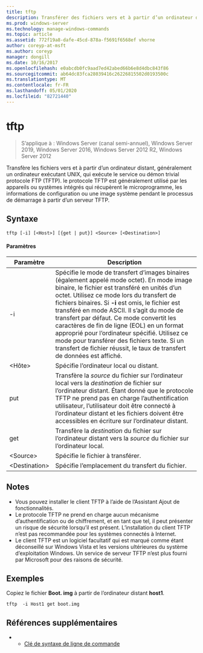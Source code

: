 ```yaml
---
title: tftp
description: Transférer des fichiers vers et à partir d’un ordinateur distant.
ms.prod: windows-server
ms.technology: manage-windows-commands
ms.topic: article
ms.assetid: 772f19a8-dafe-45cd-878a-f5691f6568ef vhorne
author: coreyp-at-msft
ms.author: coreyp
manager: dongill
ms.date: 10/16/2017
ms.openlocfilehash: e0abcdb0fc9aad7ed42abed66b6e8d4dbc843f86
ms.sourcegitcommit: ab64dc83fca28039416c26226815502d0193500c
ms.translationtype: MT
ms.contentlocale: fr-FR
ms.lasthandoff: 05/01/2020
ms.locfileid: "82721440"
---
```

# <a name="tftp"></a>tftp

> S’applique à : Windows Server (canal semi-annuel), Windows Server 2019, Windows Server 2016, Windows Server 2012 R2, Windows Server 2012

Transfère les fichiers vers et à partir d’un ordinateur distant, généralement un ordinateur exécutant UNIX, qui exécute le service ou démon trivial protocole FTP (TFTP). le protocole TFTP est généralement utilisé par les appareils ou systèmes intégrés qui récupèrent le microprogramme, les informations de configuration ou une image système pendant le processus de démarrage à partir d’un serveur TFTP.   

## <a name="syntax"></a>Syntaxe  
```  
tftp [-i] [<Host>] [{get | put}] <Source> [<Destination>]  
```  

#### <a name="parameters"></a>Paramètres  
|Paramètre|Description|  
|-------|--------|  
|-i|Spécifie le mode de transfert d’images binaires (également appelé mode octet). En mode image binaire, le fichier est transféré en unités d’un octet. Utilisez ce mode lors du transfert de fichiers binaires. Si **-i** est omis, le fichier est transféré en mode ASCII. Il s’agit du mode de transfert par défaut. Ce mode convertit les caractères de fin de ligne (EOL) en un format approprié pour l’ordinateur spécifié. Utilisez ce mode pour transférer des fichiers texte. Si un transfert de fichier réussit, le taux de transfert de données est affiché.|  
|\<Hôte\>|Spécifie l’ordinateur local ou distant.|  
|put|Transfère la *source* du fichier sur l’ordinateur local vers la *destination* de fichier sur l’ordinateur distant. Étant donné que le protocole TFTP ne prend pas en charge l’authentification utilisateur, l’utilisateur doit être connecté à l’ordinateur distant et les fichiers doivent être accessibles en écriture sur l’ordinateur distant.|  
|get|Transfère la *destination* du fichier sur l’ordinateur distant vers la *source* du fichier sur l’ordinateur local.|  
|\<Source\>|Spécifie le fichier à transférer.|  
|\<Destination\>|Spécifie l’emplacement du transfert du fichier.|  

## <a name="remarks"></a>Notes   
-   Vous pouvez installer le client TFTP à l’aide de l’Assistant Ajout de fonctionnalités.  
-   Le protocole TFTP ne prend en charge aucun mécanisme d’authentification ou de chiffrement, et en tant que tel, il peut présenter un risque de sécurité lorsqu’il est présent. L’installation du client TFTP n’est pas recommandée pour les systèmes connectés à Internet.  
-   Le client TFTP est un logiciel facultatif qui est marqué comme étant déconseillé sur Windows Vista et les versions ultérieures du système d’exploitation Windows. Un service de serveur TFTP n’est plus fourni par Microsoft pour des raisons de sécurité.  

## <a name="examples"></a>Exemples  
Copiez le fichier **Boot. img** à partir de l’ordinateur distant **host1**.  
```  
tftp  -i Host1 get boot.img  
```  

## <a name="additional-references"></a>Références supplémentaires  
-   - [Clé de syntaxe de ligne de commande](command-line-syntax-key.md)  

